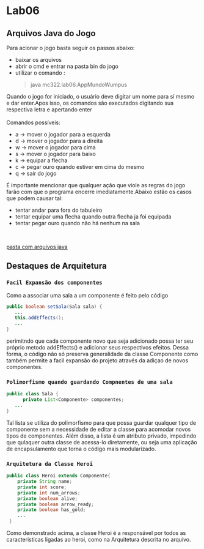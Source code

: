 # Lab06

## Arquivos Java do Jogo
Para acionar o jogo basta seguir os passos abaixo:
* baixar os arquivos
* abrir o cmd e entrar na pasta bin do jogo
* utilizar o comando :
    > java mc322.lab06.AppMundoWumpus <caminho para um arquivo csv que codifique uma caverna>

Quando o jogo for iniciado, o usuário deve digitar um nome para sí mesmo e dar enter.Apos isso,
os comandos são executados digitando sua respectiva letra e apertando enter \
<br/>
Comandos possíveis:
* a &#8594; mover o jogador para a esquerda
* d &#8594; mover o jogador para a direita
* w &#8594; mover o jogador para cima
* s &#8594; mover o jogador para baixo
* k &#8594; equipar a flecha
* c &#8594; pegar ouro quando estiver em cima do mesmo
* q &#8594; sair do jogo

É importante mencionar que qualquer ação que viole as regras do jogo farão com que o programa
encerre imediatamente.Abaixo estão os casos que podem causar tal:
* tentar andar para fora do tabuleiro
* tentar equipar uma flecha quando outra flecha ja foi equipada
* tentar pegar ouro quando não há nenhum na sala

<br/>

[pasta com arquivos java](src/mc322/lab06)

## Destaques de Arquitetura

### `Facil Expansão dos componentes`
Como a associar uma sala a um componente é feito pelo código
~~~java
public boolean setSala(Sala sala) {
   ...
   this.addEffects();
   ...
}
~~~
 perimitndo que cada componente novo que seja adicionado possa ter seu próprio metodo addEffects() e adicionar seus respectivos efeitos. Dessa forma, o código não só preserva generalidade da classe Componente como também permite a facil expansão do projeto através da adiçao de novos componentes.

### `Polimorfismo quando guardando Compnentes de uma sala`
~~~java
public class Sala {
	  private List<Componente> componentes;
   ...
}
~~~
Tal lista se utiliza do polimorfismo para que possa guardar qualquer tipo de componente sem a necessidade de editar a classe para acomodar novos tipos de componentes. Além disso, a lista é um atributo privado, impedindo que qulaquer outra classe de acessa-lo diretamente, ou seja uma aplicação de encapsulamento que torna o código mais modularizado.  

### `Arquitetura da Classe Heroi`
~~~java
public class Heroi extends Componente{
    private String name;
    private int score;
    private int num_arrows;
    private boolean alive;
    private boolean arrow_ready;
    private boolean has_gold;
    ...
 }
~~~
Como demonstrado acima, a classe Heroi é a responsável por todos as caracteristicas ligadas ao heroi, como na Arquitetura descrita no arquivo.
